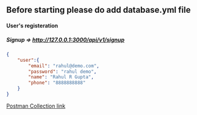 ## Before starting please do add database.yml file
#### User's registeration
##### Signup => http://127.0.0.1:3000/api/v1/signup
```JSON
{
    "user":{
        "email": "rahul@demo.com",
        "password": "rahul demo",
        "name": "Rahul R Gupta",
        "phone": "8888888888"
    }
}
```
[Postman Collection link ](https://www.getpostman.com/collections/6c36508b5226369fd25d)